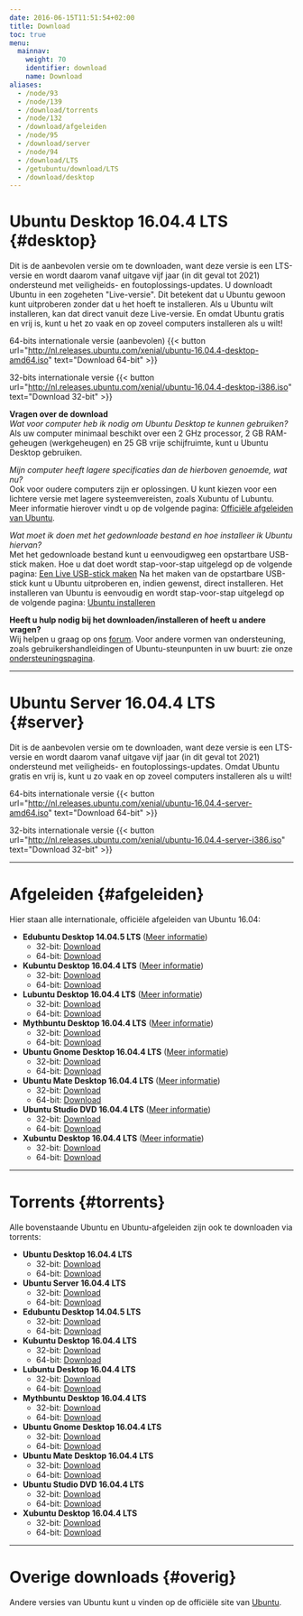 ```yaml
---
date: 2016-06-15T11:51:54+02:00
title: Download
toc: true
menu:
  mainnav:
    weight: 70
    identifier: download
    name: Download
aliases:
  - /node/93
  - /node/139
  - /download/torrents
  - /node/132
  - /download/afgeleiden
  - /node/95
  - /download/server
  - /node/94
  - /download/LTS
  - /getubuntu/download/LTS
  - /download/desktop
---
```


# Ubuntu Desktop 16.04.4 LTS {#desktop}
Dit is de aanbevolen versie om te downloaden, want deze versie is een LTS-versie en wordt daarom vanaf uitgave vijf jaar (in dit geval tot 2021) ondersteund met veiligheids- en foutoplossings-updates.
U downloadt Ubuntu in een zogeheten "Live-versie". Dit betekent dat u Ubuntu gewoon kunt uitproberen zonder dat u het hoeft te installeren. Als u Ubuntu wilt installeren, kan dat direct vanuit deze Live-versie. En omdat Ubuntu gratis en vrij is, kunt u het zo vaak en op zoveel computers installeren als u wilt!


64-bits internationale versie (aanbevolen) {{< button url="http://nl.releases.ubuntu.com/xenial/ubuntu-16.04.4-desktop-amd64.iso" text="Download 64-bit" >}}

32-bits internationale versie {{< button url="http://nl.releases.ubuntu.com/xenial/ubuntu-16.04.4-desktop-i386.iso" text="Download 32-bit" >}}

**Vragen over de download**  
_Wat voor computer heb ik nodig om Ubuntu Desktop te kunnen gebruiken?_  
Als uw computer minimaal beschikt over een 2 GHz processor, 2 GB RAM-geheugen (werkgeheugen) en 25 GB vrije schijfruimte, kunt u Ubuntu Desktop gebruiken.

_Mijn computer heeft lagere specificaties dan de hierboven genoemde, wat nu?_  
Ook voor oudere computers zijn er oplossingen. U kunt kiezen voor een lichtere versie met lagere systeemvereisten, zoals Xubuntu of Lubuntu. Meer informatie hierover vindt u op de volgende pagina: [Officiële afgeleiden van Ubuntu](/afgeleiden).

_Wat moet ik doen met het gedownloade bestand en hoe installeer ik Ubuntu hiervan?_  
Met het gedownloade bestand kunt u eenvoudigweg een opstartbare USB-stick maken. Hoe u dat doet wordt stap-voor-stap uitgelegd op de volgende pagina: [Een Live USB-stick maken](http://wiki.ubuntu-nl.org/InstallatieLiveUSB)
Na het maken van de opstartbare USB-stick kunt u Ubuntu uitproberen en, indien gewenst, direct installeren. Het installeren van Ubuntu is eenvoudig en wordt stap-voor-stap uitgelegd op de volgende pagina: [Ubuntu installeren](http://wiki.ubuntu-nl.org/InstallatieDesktop)

**Heeft u hulp nodig bij het downloaden/installeren of heeft u andere vragen?**  
Wij helpen u graag op ons [forum](https://forum.ubuntu-nl.org/). Voor andere vormen van ondersteuning, zoals gebruikershandleidingen of Ubuntu-steunpunten in uw buurt: zie onze [ondersteuningspagina](/ondersteuning).

-----
# Ubuntu Server 16.04.4 LTS {#server}
Dit is de aanbevolen versie om te downloaden, want deze versie is een LTS-versie en wordt daarom vanaf uitgave vijf jaar (in dit geval tot 2021) ondersteund met veiligheids- en foutoplossings-updates.
Omdat Ubuntu gratis en vrij is, kunt u zo vaak en op zoveel computers installeren als u wilt!

64-bits internationale versie {{< button url="http://nl.releases.ubuntu.com/xenial/ubuntu-16.04.4-server-amd64.iso" text="Download 64-bit" >}}

32-bits internationale versie {{< button url="http://nl.releases.ubuntu.com/xenial/ubuntu-16.04.4-server-i386.iso" text="Download 32-bit" >}}

-----
# Afgeleiden {#afgeleiden}
Hier staan alle internationale, officiële afgeleiden van Ubuntu 16.04:

- **Edubuntu Desktop 14.04.5 LTS** ([Meer informatie](/edubuntu))
  - 32-bit: [Download](http://cdimage.ubuntu.com/edubuntu/releases/14.04.5/release/edubuntu-14.04.5-dvd-i386.iso)
  - 64-bit: [Download](http://cdimage.ubuntu.com/edubuntu/releases/14.04.5/release/edubuntu-14.04.5-dvd-amd64.iso)
- **Kubuntu Desktop 16.04.4 LTS** ([Meer informatie](/kubuntu))
  - 32-bit: [Download](http://cdimage.ubuntu.com/kubuntu/releases/16.04.4/release/kubuntu-16.04.4-desktop-i386.iso)
  - 64-bit: [Download](http://cdimage.ubuntu.com/kubuntu/releases/16.04.4/release/kubuntu-16.04.4-desktop-amd64.iso)
- **Lubuntu Desktop 16.04.4 LTS** ([Meer informatie](/lubuntu))
  - 32-bit: [Download](http://cdimage.ubuntu.com/lubuntu/releases/16.04.4/release/lubuntu-16.04.4-desktop-i386.iso)
  - 64-bit: [Download](http://cdimage.ubuntu.com/lubuntu/releases/16.04.4/release/lubuntu-16.04.4-desktop-amd64.iso)
- **Mythbuntu Desktop 16.04.4 LTS** ([Meer informatie](/mythbuntu))
  - 32-bit: [Download](http://cdimage.ubuntu.com/mythbuntu/releases/16.04.4/release/mythbuntu-16.04.4-desktop-i386.iso)
  - 64-bit: [Download](http://cdimage.ubuntu.com/mythbuntu/releases/16.04.4/release/mythbuntu-16.04.4-desktop-amd64.iso)
- **Ubuntu Gnome Desktop 16.04.4 LTS** ([Meer informatie](/ubuntu-gnome))
  - 32-bit: [Download](http://cdimage.ubuntu.com/ubuntu-gnome/releases/16.04.4/release/ubuntu-gnome-16.04.4-desktop-i386.iso)
  - 64-bit: [Download](http://cdimage.ubuntu.com/ubuntu-gnome/releases/16.04.4/release/ubuntu-gnome-16.04.4-desktop-amd64.iso)
- **Ubuntu Mate Desktop 16.04.4 LTS** ([Meer informatie](/ubuntu-mate))
  - 32-bit: [Download](http://cdimage.ubuntu.com/ubuntu-mate/releases/16.04.4/release/ubuntu-mate-16.04.4-desktop-i386.iso)
  - 64-bit: [Download](http://cdimage.ubuntu.com/ubuntu-mate/releases/16.04.4/release/ubuntu-mate-16.04.4-desktop-amd64.iso)
- **Ubuntu Studio DVD 16.04.4 LTS** ([Meer informatie](/ubuntu-studio))
  - 32-bit: [Download](http://cdimage.ubuntu.com/ubuntustudio/releases/16.04.4/release/ubuntustudio-16.04.4-dvd-i386.iso)
  - 64-bit: [Download](http://cdimage.ubuntu.com/ubuntustudio/releases/16.04.4/release/ubuntustudio-16.04.4-dvd-amd64.iso)
- **Xubuntu Desktop 16.04.4 LTS** ([Meer informatie](/xubuntu))
  - 32-bit: [Download](http://cdimage.ubuntu.com/xubuntu/releases/16.04.4/release/xubuntu-16.04.4-desktop-i386.iso)
  - 64-bit: [Download](http://cdimage.ubuntu.com/xubuntu/releases/16.04.4/release/xubuntu-16.04.4-desktop-amd64.iso)

-----
# Torrents {#torrents}

Alle bovenstaande Ubuntu en Ubuntu-afgeleiden zijn ook te downloaden via torrents:

- **Ubuntu Desktop 16.04.4 LTS**
  - 32-bit: [Download](http://nl.releases.ubuntu.com/xenial/ubuntu-16.04.4-desktop-i386.iso.torrent)
  - 64-bit: [Download](http://nl.releases.ubuntu.com/xenial/ubuntu-16.04.4-desktop-amd64.iso.torrent)
- **Ubuntu Server 16.04.4 LTS**
  - 32-bit: [Download](http://nl.releases.ubuntu.com/xenial/ubuntu-16.04.4-server-i386.iso.torrent)
  - 64-bit: [Download](http://nl.releases.ubuntu.com/xenial/ubuntu-16.04.4-server-amd64.iso.torrent)
- **Edubuntu Desktop 14.04.5 LTS**
  - 32-bit: [Download](http://cdimage.ubuntu.com/edubuntu/releases/14.04.5/release/edubuntu-14.04.5-dvd-i386.iso.torrent)
  - 64-bit: [Download](http://cdimage.ubuntu.com/edubuntu/releases/14.04.5/release/edubuntu-14.04.5-dvd-amd64.iso.torrent)
- **Kubuntu Desktop 16.04.4 LTS**
  - 32-bit: [Download](http://cdimage.ubuntu.com/kubuntu/releases/16.04.4/release/kubuntu-16.04.4-desktop-i386.iso.torrent)
  - 64-bit: [Download](http://cdimage.ubuntu.com/kubuntu/releases/16.04.4/release/kubuntu-16.04.4-desktop-amd64.iso.torrent)
- **Lubuntu Desktop 16.04.4 LTS**
  - 32-bit: [Download](http://cdimage.ubuntu.com/lubuntu/releases/16.04.4/release/lubuntu-16.04.4-desktop-i386.iso.torrent)
  - 64-bit: [Download](http://cdimage.ubuntu.com/lubuntu/releases/16.04.4/release/lubuntu-16.04.4-desktop-amd64.iso.torrent)
- **Mythbuntu Desktop 16.04.4 LTS**
  - 32-bit: [Download](http://cdimage.ubuntu.com/mythbuntu/releases/16.04.4/release/mythbuntu-16.04.4-desktop-i386.iso.torrent)
  - 64-bit: [Download](http://cdimage.ubuntu.com/mythbuntu/releases/16.04.4/release/mythbuntu-16.04.4-desktop-amd64.iso.torrent)
- **Ubuntu Gnome Desktop 16.04.4 LTS**
  - 32-bit: [Download](http://cdimage.ubuntu.com/ubuntu-gnome/releases/16.04.4/release/ubuntu-gnome-16.04.4-desktop-i386.iso.torrent)
  - 64-bit: [Download](http://cdimage.ubuntu.com/ubuntu-gnome/releases/16.04.4/release/ubuntu-gnome-16.04.4-desktop-amd64.iso.torrent)
- **Ubuntu Mate Desktop 16.04.4 LTS**
  - 32-bit: [Download](http://cdimage.ubuntu.com/ubuntu-mate/releases/16.04.4/release/ubuntu-mate-16.04.4-desktop-i386.iso.torrent)
  - 64-bit: [Download](http://cdimage.ubuntu.com/ubuntu-mate/releases/16.04.4/release/ubuntu-mate-16.04.4-desktop-amd64.iso.torrent)
- **Ubuntu Studio DVD 16.04.4 LTS**
  - 32-bit: [Download](http://cdimage.ubuntu.com/ubuntustudio/releases/16.04.4/release/ubuntustudio-16.04.4-dvd-i386.iso.torrent)
  - 64-bit: [Download](http://cdimage.ubuntu.com/ubuntustudio/releases/16.04.4/release/ubuntustudio-16.04.4-dvd-amd64.iso.torrent)
- **Xubuntu Desktop 16.04.4 LTS**
  - 32-bit: [Download](http://cdimage.ubuntu.com/xubuntu/releases/16.04.4/release/xubuntu-16.04.4-desktop-i386.iso.torrent)
  - 64-bit: [Download](http://cdimage.ubuntu.com/xubuntu/releases/16.04.4/release/xubuntu-16.04.4-desktop-amd64.iso.torrent)


-----
# Overige downloads {#overig}

Andere versies van Ubuntu kunt u vinden op de officiële site van [Ubuntu](https://www.ubuntu.com/download).
